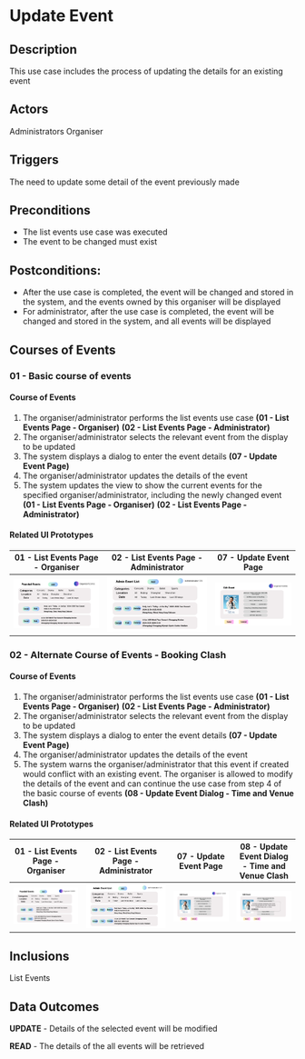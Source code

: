 # Update Event

## Description

This use case includes the process of updating the details for an existing event

## Actors

Administrators
Organiser

## Triggers

The need to update some detail of the event previously made

## Preconditions

- The list events use case was executed
- The event to be changed must exist

## Postconditions:

- After the use case is completed, the event will be changed and stored in the system, and the events owned by this organiser will be displayed
- For administrator, after the use case is completed, the event will be changed and stored in the system, and all events will be displayed

## Courses of Events

### 01 - Basic course of events
#### Course of Events
1. The organiser/administrator performs the list events use case **(01 - List Events Page - Organiser)** **(02 - List Events Page - Administrator)**
2. The organiser/administrator selects the relevant event from the display to be updated
3. The system displays a dialog to enter the event details  **(07 - Update Event Page)**
4. The organiser/administrator updates the details of the event
5. The system updates the view to show the current events for the specified organiser/administrator, including the newly changed event **(01 - List Events Page - Organiser)** **(02 - List Events Page - Administrator)**
#### Related UI Prototypes
| 01 - List Events Page - Organiser                             | 02 - List Events Page - Administrator                                      | 07 - Update Event Page|
|---------------------------------------------------------------|----------------------------------------------------------------------------|---|
| ![List Events Page - Organiser](../ui/ListEvents(Organiser).png) | ![02 - List Events Page - Administrator](../ui/ListEvents(Administrator).png) | ![07 - Update Event Page](../ui/UpdateEvent.png)|


### 02  - Alternate Course of Events - Booking Clash

#### Course of Events

1. The organiser/administrator performs the list events use case **(01 - List Events Page - Organiser)** **(02 - List Events Page - Administrator)**
2. The organiser/administrator selects the relevant event from the display to be updated
3. The system displays a dialog to enter the event details  **(07 - Update Event Page)**
4. The organiser/administrator updates the details of the event
5. The system warns the organiser/administrator that this event if created would conflict with an existing event. The organiser is allowed to modify the details of the event and can continue the use case from step 4 of the basic course of events  **(08 - Update Event Dialog - Time and Venue Clash)**

#### Related UI Prototypes
| 01 - List Events Page - Organiser                             | 02 - List Events Page - Administrator                                      | 07 - Update Event Page| 08 - Update Event Dialog - Time and Venue Clash                                        |
|---------------------------------------------------------------|----------------------------------------------------------------------------|---|----------------------------------------------------------------------------------------|
| ![List Events Page - Organiser](../ui/ListEvents(Organiser).png) | ![02 - List Events Page - Administrator](../ui/ListEvents(Administrator).png) | ![07 - Update Event Page](../ui/UpdateEvent.png)| ![Update Event Dialog - Time and Venue Clash](../ui/UpdateEvent-TimeAndVenueClash.png) |

## Inclusions

List Events

## Data Outcomes
**UPDATE** - Details of the selected event will be modified

**READ** - The details of the all events will be retrieved
